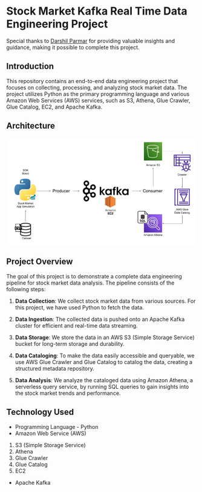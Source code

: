 # Stock Market Kafka Real Time Data Engineering Project

Special thanks to [Darshil Parmar](https://www.youtube.com/@DarshilParmar) for providing valuable insights and guidance, making it possible to complete this project.

## Introduction 
This repository contains an end-to-end data engineering project that focuses on collecting, processing, and analyzing stock market data. The project utilizes Python as the primary programming language and various Amazon Web Services (AWS) services, such as S3, Athena, Glue Crawler, Glue Catalog, EC2, and Apache Kafka.

## Architecture 
<img src="https://github.com/PEPE0211/Aws-Stock-Market-Real-Time-Data-Analysis/blob/main/image/Architecture.jpg">

## Project Overview

The goal of this project is to demonstrate a complete data engineering pipeline for stock market data analysis. The pipeline consists of the following steps:

1. **Data Collection**: We collect stock market data from various sources. For this project, we have used Python to fetch the data.

2. **Data Ingestion**: The collected data is pushed onto an Apache Kafka cluster for efficient and real-time data streaming.

3. **Data Storage**: We store the data in an AWS S3 (Simple Storage Service) bucket for long-term storage and durability.

4. **Data Cataloging**: To make the data easily accessible and queryable, we use AWS Glue Crawler and Glue Catalog to catalog the data, creating a structured metadata repository.

5. **Data Analysis**: We analyze the cataloged data using Amazon Athena, a serverless query service, by running SQL queries to gain insights into the stock market trends and performance.

## Technology Used
- Programming Language - Python
- Amazon Web Service (AWS)
1. S3 (Simple Storage Service)
2. Athena
3. Glue Crawler
4. Glue Catalog
5. EC2
- Apache Kafka



